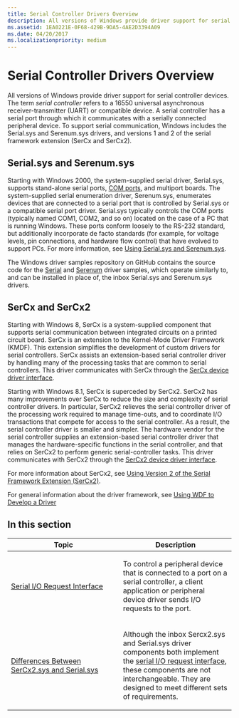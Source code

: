 ```yaml
---
title: Serial Controller Drivers Overview
description: All versions of Windows provide driver support for serial controller devices.
ms.assetid: 1EA0221E-0F68-429B-9DA5-4AE2D3394A09
ms.date: 04/20/2017
ms.localizationpriority: medium
---
```


# Serial Controller Drivers Overview

All versions of Windows provide driver support for serial controller devices. The term *serial controller* refers to a 16550 universal asynchronous receiver-transmitter (UART) or compatible device. A serial controller has a serial port through which it communicates with a serially connected peripheral device. To support serial communication, Windows includes the Serial.sys and Serenum.sys drivers, and versions 1 and 2 of the serial framework extension (SerCx and SerCx2).

## Serial.sys and Serenum.sys

Starting with Windows 2000, the system-supplied serial driver, Serial.sys, supports stand-alone serial ports, [COM ports](configuration-of-com-ports.md), and multiport boards. The system-supplied serial enumeration driver, Serenum.sys, enumerates devices that are connected to a serial port that is controlled by Serial.sys or a compatible serial port driver. Serial.sys typically controls the COM ports (typically named COM1, COM2, and so on) located on the case of a PC that is running Windows. These ports conform loosely to the RS-232 standard, but additionally incorporate de facto standards (for example, for voltage levels, pin connections, and hardware flow control) that have evolved to support PCs. For more information, see [Using Serial.sys and Serenum.sys](using-serial-sys-and-serenum-sys.md).

The Windows driver samples repository on GitHub contains the source code for the [Serial](https://go.microsoft.com/fwlink/p/?LinkId=617962) and [Serenum](https://go.microsoft.com/fwlink/p/?LinkId=617961) driver samples, which operate similarly to, and can be installed in place of, the inbox Serial.sys and Serenum.sys drivers.

## SerCx and SerCx2

Starting with Windows 8, SerCx is a system-supplied component that supports serial communication between integrated circuits on a printed circuit board. SerCx is an extension to the Kernel-Mode Driver Framework (KMDF). This extension simplifies the development of custom drivers for serial controllers. SerCx assists an extension-based serial controller driver by handling many of the processing tasks that are common to serial controllers. This driver communicates with SerCx through the [SerCx device driver interface](https://docs.microsoft.com/windows-hardware/drivers/ddi/content/index).

Starting with Windows 8.1, SerCx is superceded by SerCx2. SerCx2 has many improvements over SerCx to reduce the size and complexity of serial controller drivers. In particular, SerCx2 relieves the serial controller driver of the processing work required to manage time-outs, and to coordinate I/O transactions that compete for access to the serial controller. As a result, the serial controller driver is smaller and simpler. The hardware vendor for the serial controller supplies an extension-based serial controller driver that manages the hardware-specific functions in the serial controller, and that relies on SerCx2 to perform generic serial-controller tasks. This driver communicates with SerCx2 through the [SerCx2 device driver interface](https://docs.microsoft.com/windows-hardware/drivers/ddi/content/index).

For more information about SerCx2, see [Using Version 2 of the Serial Framework Extension (SerCx2)](using-version-2-of-the-serial-framework-extension.md).

For general information about the driver framework, see [Using WDF to Develop a Driver](https://docs.microsoft.com/windows-hardware/drivers/wdf/using-the-framework-to-develop-a-driver)

## In this section

<table>
<colgroup>
<col width="50%" />
<col width="50%" />
</colgroup>
<thead>
<tr class="header">
<th>Topic</th>
<th>Description</th>
</tr>
</thead>
<tbody>
<tr class="odd">
<td><p><a href="serial-i-o-request-interface.md" data-raw-source="[Serial I/O Request Interface](serial-i-o-request-interface.md)">Serial I/O Request Interface</a></p></td>
<td><p>To control a peripheral device that is connected to a port on a serial controller, a client application or peripheral device driver sends I/O requests to the port.</p></td>
</tr>
<tr class="even">
<td><p><a href="differences-between-sercx2-and-serial-sys.md" data-raw-source="[Differences Between SerCx2.sys and Serial.sys](differences-between-sercx2-and-serial-sys.md)">Differences Between SerCx2.sys and Serial.sys</a></p></td>
<td><p>Although the inbox Sercx2.sys and Serial.sys driver components both implement the <a href="serial-i-o-request-interface.md" data-raw-source="[serial I/O request interface](serial-i-o-request-interface.md)">serial I/O request interface</a>, these components are not interchangeable. They are designed to meet different sets of requirements.</p></td>
</tr>
</tbody>
</table>
